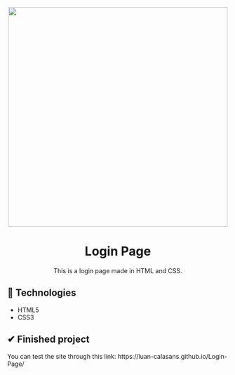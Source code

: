 <div align="center">
  <img src="https://user-images.githubusercontent.com/69552520/167266964-27dbd492-23a5-483e-a1dc-75184bf71b4c.png" width="500px" height="500">
  <h1>Login Page</h1>
  <p>This is a login page made in HTML and CSS.</p>
</div>

<h2>🚀 Technologies</h2>
<ul>
  <li>HTML5</li>
  <li>CSS3</li>
</ul>

<h2>✔ Finished project</h2>
<p>You can test the site through this link: https://luan-calasans.github.io/Login-Page/</p>
